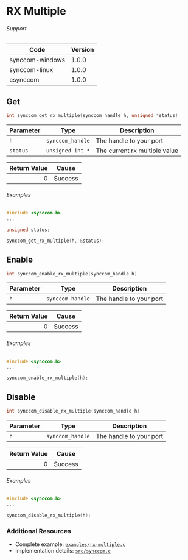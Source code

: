 # RX Multiple

###### Support
| Code | Version |
| ---- | ------- |
| synccom-windows | 1.0.0 |
| synccom-linux | 1.0.0 |
| csynccom | 1.0.0 |


## Get
```c
int synccom_get_rx_multiple(synccom_handle h, unsigned *status)
```

| Parameter | Type | Description |
| --------- | ---- | ----------- |
| `h` | `synccom_handle` | The handle to your port |
| `status` | `unsigned int *` | The current rx multiple value |

| Return Value | Cause |
| ------------:| ----- |
| 0 | Success |

###### Examples
```c
#include <synccom.h>
...

unsigned status;

synccom_get_rx_multiple(h, &status);
```


## Enable
```c
int synccom_enable_rx_multiple(synccom_handle h)
```

| Parameter | Type | Description |
| --------- | ---- | ----------- |
| `h` | `synccom_handle` | The handle to your port |

| Return Value | Cause |
| ------------:| ----- |
| 0 | Success |

###### Examples
```c
#include <synccom.h>
...

synccom_enable_rx_multiple(h);
```


## Disable
```c
int synccom_disable_rx_multiple(synccom_handle h)
```

| Parameter | Type | Description |
| --------- | ---- | ----------- |
| `h` | `synccom_handle` | The handle to your port |

| Return Value | Cause |
| ------------:| ----- |
| 0 | Success |

###### Examples
```c
#include <synccom.h>
...

synccom_disable_rx_multiple(h);
```


### Additional Resources
- Complete example: [`examples/rx-multiple.c`](../examples/rx-multiple.c)
- Implementation details: [`src/synccom.c`](../src/synccom.c)
